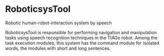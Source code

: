 # RoboticsysTool
Robotic human-robot-interaction system by speech

RoboticsysTool is responsible for performing navigation and manipulation tasks using speech recognition techniques in the TIAGo robot. Among the task execution modules, this system has the command module for isolated words, the modules with short and long sentences.
